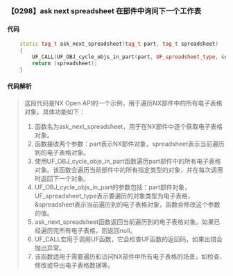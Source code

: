 ### 【0298】ask next spreadsheet 在部件中询问下一个工作表

#### 代码

```cpp
    static tag_t ask_next_spreadsheet(tag_t part, tag_t spreadsheet)  
    {  
        UF_CALL(UF_OBJ_cycle_objs_in_part(part, UF_spreadsheet_type, &spreadsheet));  
        return (spreadsheet);  
    }

```

#### 代码解析

> 这段代码是NX Open API的一个示例，用于遍历NX部件中的所有电子表格对象。具体功能如下：
>
> 1. 函数名为ask_next_spreadsheet，用于在NX部件中逐个获取电子表格对象。
> 2. 函数接收两个参数：part表示NX部件对象，spreadsheet表示当前遍历到的电子表格对象。
> 3. 使用UF_OBJ_cycle_objs_in_part函数遍历part部件中的所有电子表格对象。该函数会遍历当前部件中的所有指定类型的对象，并在每次调用时返回下一个对象。
> 4. UF_OBJ_cycle_objs_in_part的参数包括：part部件对象，UF_spreadsheet_type表示要遍历的对象类型为电子表格，&spreadsheet表示当前遍历到的电子表格对象，函数会修改这个参数的值。
> 5. ask_next_spreadsheet函数返回当前遍历到的电子表格对象。如果已经遍历完所有电子表格，则返回null。
> 6. UF_CALL宏用于调用UF函数，它会检查UF函数的返回码，如果出错会抛出异常。
> 7. 该函数适用于需要遍历和访问NX部件中所有电子表格的场景，如检查、修改或导出电子表格数据等。
>
